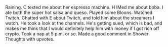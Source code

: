 Raining. C texted me about her espresso machine. H IMed me about boba. I ate both the super hot salsa and queso. Played some Bloons. Watched Twitch. Chatted with E about Twitch, and told him about the streamers I watch. He took a look at the channels. He's getting sued, which is bad, and makes me think that I would definitely help him with money if I got rich off crypto. Took a nap at 5 p.m. or so. Made a good comment in Shower Thoughts with upvotes.

